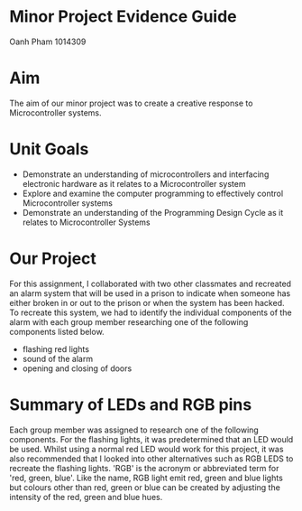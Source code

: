 # Minor Project Evidence Guide
Oanh Pham
1014309

# Aim
The aim of our minor project was to create a creative response to Microcontroller systems. 

# Unit Goals
- Demonstrate an understanding of microcontrollers and interfacing electronic hardware as it relates to a Microcontroller system 
- Explore and examine the computer programming to effectively control Microcontroller systems
- Demonstrate an understanding of the Programming Design Cycle as it relates to Microcontroller Systems

# Our Project
For this assignment, I collaborated with two other classmates and recreated an alarm system that will be used in a prison to indicate when someone has either broken in or out to the prison or when the system has been hacked. To recreate this system, we had to identify the individual components of the alarm with each group member researching one of the following components listed below.
- flashing red lights
- sound of the alarm
- opening and closing of doors

# Summary of LEDs and RGB pins
Each group member was assigned to research one of the following components. For the flashing lights, it was predetermined that an LED would be used. Whilst using a normal red LED would work for this project, it was also recommended that I looked into other alternatives such as RGB LEDS to recreate the flashing lights. 'RGB' is the acronym or abbreviated term for 'red, green, blue'. Like the name, RGB light emit red, green and blue lights but colours other than red, green or blue can be created by adjusting the intensity of the red, green and blue hues.
